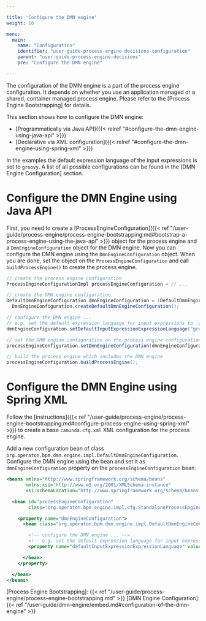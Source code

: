 ```yaml
---

title: 'Configure the DMN engine'
weight: 10

menu:
  main:
    name: "Configuration"
    identifier: "user-guide-process-engine-decisions-configuration"
    parent: "user-guide-process-engine-decisions"
    pre: "Configure the DMN engine"

---
```


The configuration of the DMN engine is a part of the process engine configuration. It depends on whether you use an application managed or a shared, container managed process engine. Please refer to the [Process Engine Bootstrapping] for details.

This section shows how to configure the DMN engine:

* [Programmatically via Java API]({{< relref "#configure-the-dmn-engine-using-java-api" >}})
* [Declarative via XML configuration]({{< relref "#configure-the-dmn-engine-using-spring-xml" >}})

In the examples the default expression language of the input expressions is set to `groovy`. A list of all possible configurations can be found in the [DMN Engine Configuration] section.

# Configure the DMN Engine using Java API

First, you need to create a [ProcessEngineConfiguration]({{< ref "/user-guide/process-engine/process-engine-bootstrapping.md#bootstrap-a-process-engine-using-the-java-api" >}}) object for the process engine and a `DmnEngineConfiguration` object for the DMN engine. Now you can configure the DMN engine using the `DmnEngineConfiguration` object. When you are done, set the object on the `ProcessEngineConfiguration` and call `buildProcessEngine()` to create the process engine.

```java
// create the process engine configuration
ProcessEngineConfigurationImpl processEngineConfiguration = // ...

// create the DMN engine configuration
DefaultDmnEngineConfiguration dmnEngineConfiguration = (DefaultDmnEngineConfiguration)
  DmnEngineConfiguration.createDefaultDmnEngineConfiguration();

// configure the DMN engine ...
// e.g. set the default expression language for input expressions to `groovy`
dmnEngineConfiguration.setDefaultInputExpressionExpressionLanguage("groovy");

// set the DMN engine configuration on the process engine configuration
processEngineConfiguration.setDmnEngineConfiguration(dmnEngineConfiguration);

// build the process engine which includes the DMN engine
processEngineConfiguration.buildProcessEngine();
```

# Configure the DMN Engine using Spring XML

Follow the [instructions]({{< ref "/user-guide/process-engine/process-engine-bootstrapping.md#configure-process-engine-using-spring-xml" >}}) to create a base `camunda.cfg.xml` XML configuration for the process engine.

Add a new configuration bean of class `org.operaton.bpm.dmn.engine.impl.DefaultDmnEngineConfiguration`. Configure the DMN engine using the bean and set it as `dmnEngineConfiguration` property on the `processEngineConfiguration` bean.

```xml
<beans xmlns="http://www.springframework.org/schema/beans"
       xmlns:xsi="http://www.w3.org/2001/XMLSchema-instance"
       xsi:schemaLocation="http://www.springframework.org/schema/beans http://www.springframework.org/schema/beans/spring-beans.xsd">

  <bean id="processEngineConfiguration"
        class="org.operaton.bpm.engine.impl.cfg.StandaloneProcessEngineConfiguration">

    <property name="dmnEngineConfiguration">
      <bean class="org.operaton.bpm.dmn.engine.impl.DefaultDmnEngineConfiguration">

        <!-- configure the DMN engine ... -->
        <!-- e.g. set the default expression language for input expressions to `groovy` -->
        <property name="defaultInputExpressionExpressionLanguage" value="groovy" />

      </bean>
    </property>

  </bean>
</beans>
```

[Process Engine Bootstrapping]: {{< ref "/user-guide/process-engine/process-engine-bootstrapping.md" >}}
[DMN Engine Configuration]: {{< ref "/user-guide/dmn-engine/embed.md#configuration-of-the-dmn-engine" >}}
